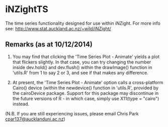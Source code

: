iNZightTS
=========

The time series functionality designed for use within iNZight. 
For more info see: http://www.stat.auckland.ac.nz/~wild/iNZight/

Remarks (as at 10/12/2014)
---------------------------

1. You may find that clicking the 'Time Series Plot - Animate' yields a plot that flickers slightly. In that case, you 
   can try changing the number inside dev.hold() and dev.flush() within the drawImage() function in 'utils.R' from 1 to 
   say 2 or 3, and see if that makes any difference.
   
2. At present, the 'Time Series Plot - Animate' option calls a cross-platform Cairo() device (within the newdevice() function
   in 'utils.R', provided by the cairoDevice package. Support for this package may discontinue in the future versions of R -
   in which case, simply use X11(type = "cairo") instead.
   
(N.B. If you are still experiencing issues, please email Chris Park <cpar137@aucklanduni.ac.nz>)
